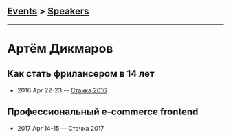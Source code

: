 ## [Events](../README.md) > [Speakers](../speakers.md)
---

# Артём Дикмаров

## Как стать фрилансером в 14 лет
- 2016 Apr 22-23 -- [Стачка 2016](https://www.youtube.com/watch?v=KqbdVGxIROQ)    
## Профессиональный e-commerce frontend
- 2017 Apr 14-15 -- Стачка 2017    
